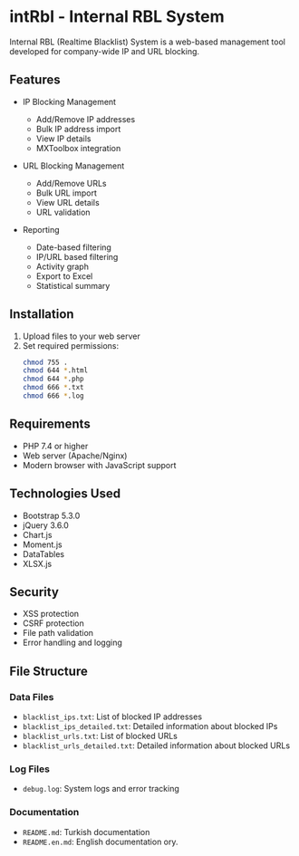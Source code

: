 # intRbl - Internal RBL System

Internal RBL (Realtime Blacklist) System is a web-based management tool developed for company-wide IP and URL blocking.

## Features

- IP Blocking Management
  - Add/Remove IP addresses
  - Bulk IP address import
  - View IP details
  - MXToolbox integration

- URL Blocking Management
  - Add/Remove URLs
  - Bulk URL import
  - View URL details
  - URL validation

- Reporting
  - Date-based filtering
  - IP/URL based filtering
  - Activity graph
  - Export to Excel
  - Statistical summary

## Installation

1. Upload files to your web server
2. Set required permissions:
   ```bash
   chmod 755 .
   chmod 644 *.html
   chmod 644 *.php
   chmod 666 *.txt
   chmod 666 *.log
   ```

## Requirements

- PHP 7.4 or higher
- Web server (Apache/Nginx)
- Modern browser with JavaScript support

## Technologies Used

- Bootstrap 5.3.0
- jQuery 3.6.0
- Chart.js
- Moment.js
- DataTables
- XLSX.js

## Security

- XSS protection
- CSRF protection
- File path validation
- Error handling and logging

## File Structure

### Data Files
- `blacklist_ips.txt`: List of blocked IP addresses
- `blacklist_ips_detailed.txt`: Detailed information about blocked IPs
- `blacklist_urls.txt`: List of blocked URLs
- `blacklist_urls_detailed.txt`: Detailed information about blocked URLs

### Log Files
- `debug.log`: System logs and error tracking

### Documentation
- `README.md`: Turkish documentation
- `README.en.md`: English documentation
ory.
